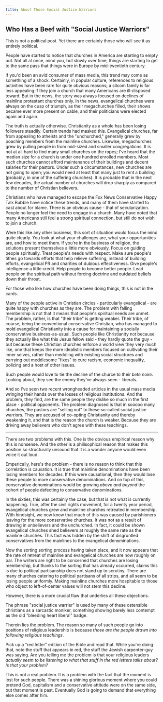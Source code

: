 ```yaml
---
title: About Those Social Justice Warriors
---
```


## Who Has a Beef with "Social Justice Warriors"

This is not a political post. Yet there are certainly those who will
see it as entirely political.

People have started to notice that churches in America are starting to empty
out. Not all at once, mind you, but slowly over time, things are
starting to get to the same pass that things were in Europe by
mid-twentieth century.

If you'd been an avid consumer of mass media, this trend may come as
something of a shock. Certainly, in popular culture, references to
religious activities have been rare for quite obvious reasons; a
sitcom family is far less appealing if they join a church that many
Americans are ill-disposed toward. But in the news, the story was
always focused on declines of mainline protestant churches only. In the news,
evangelical churches were always on the cusp of triumph, as their
megachurches filled, their shows became ever more present on cable,
and their politicians were elected again and again.

The truth is actually otherwise. Christianity as a whole has been
losing followers steadily. Certain trends had masked this. Evangelical
churches, far from appealing to atheists and the "unchurched,"
generally grew by poaching members from the mainline
churches. Likewise, megachurches grew by pulling people in from
mid-sized and smaller congregations. It is not at all hard to find
many small churches on the ropes; I've heard that the median size for
a church is under one hundred enrolled members. Most such churches
cannot afford maintenance of their buildings and decent salaries for
their pastors. Under such a circumstances, new churches are not going
to open; you would need at least that many just to rent a building
(probably, in one of the suffering churches). It is probable that in
the next few decades, the actual number of churches will drop sharply as
compared to the number of Christian believers.

Christians who have managed to escape the Fox News Conservative Happy
Talk Bubble have notice these trends, and many of them have started to
cast about for blame. There is an obvious cause - that of
secularization. People no longer feel the need to engage in a
church. Many have noted that many Americans still feel a strong
spiritual connection, but still do not wish to join a church.

Were this like any other business, this sort of situation would focus
the mind quite clearly. You look at what your challenges are, what
your opportunities are, and how to meet them. If you're in the
business of religion, the solutions present themselves a little more
obviously. Focus on guiding people spiritually. Treat people's needs
with respect. Make sure people's tithes go towards efforts that help
relieve suffering, instead of building efforts, evangelical PR and
charities of dubious effectiveness. Give people's intelligence a
little credit. Help people to become better people. Lead people on the
spiritual path without forcing doctrine and outdated beliefs down
their throat.

For those who like how churches have been doing things, this is not in
the cards.

Many of the people active in Christian circles - particularly
evangelical - are quite happy with churches as they are. The problem
with falling membership is not that it means that people's spiritual
needs are unmet. The problem, rather, is that "their tribe" is getting
weaker. Their tribe, of course, being the conventional conservative
Christian, who has managed to mold evangelical Christianity into a
cause for maintaining a socially conservative business-as-usual. Such
people like Christianity not because they actually like what this
Jesus fellow said - they hardly quote the guy - but because these
Christian churches enforce a world view they very much like, one that
keeps the more idealistic members focused on cultivating their inner
selves, rather than meddling with existing social structures and
carrying out meddlesome "fixes" to cure racism, economic inequality,
policing and a host of other issues.

Such people would love to tie the decline of the churce to their _bete
noire_. Looking about, they see the enemy they've always seen -
liberals.

And so I've seen two recent wrongheaded articles in the usual mass
media wringing their hands over the losses of religious
institutions. And the problem, they find, are the same people they
dislike so much in the first place - political opponents.  The problem
diagnosed is that in sooooo many churches, the pastors are "selling
out" to these so-called social justice warriors. They are accused of
co-opting Christianity and thereby weakening it, and that is the
reason the church is weaker. Because they are driving away believers
who don't agree with these teachings.

-------------------------------

There are two problems with this. One is the obvious empirical reason
why this is nonsense. And the other is a philisophical reason that
makes this position so structurally unsound that it is a wonder anyone
would even voice it out loud.

Emperically, here's the problem - there is no reason to think that
this correlation is causation. It is true that mainline denominations
have been losing members for decades. If this were causational, then
they would lose these people to more conservative denominations. And
on top of this, conservative denominations would be growing _above and
beyond_ the cohort of people defecting to conservative denominations.

In the sixties, this was certainly the case, but that is not what is
currently happening. True, after the civil rights movement, for a
twenty year period, evangelical churches grew and mainline churches
retreated in membership. With hindsight, we now know that much of this
was caused by parishioners leaving for the more conservative
churches. It was not as a result of drawing in unbelievers and the
unchurched. In fact, it could be shown evangelical churches shed
believers at roughly the same rate as the mainline churches. This fact
was hidden by the shift of disgruntled conservatives from the
mainlines to the evangelical denominations.

Now the sorting sorting process having taken place, and it now appears
that the rate of retreat of mainline and evangelical churches are now
roughly on par. The writers are right to be concerned that churches
are losing membership, but thanks to the sorting that has already
occurred, claims this is due to political partisanship does not stand
up to scrutiny. There are many churches catering to political
partisans of all strips, and all seem to be losing people
uniformly. Making mainline churches more hospitable to those who
object to left-of-center values will not stem this decline.

However, there is a more crucial flaw that underlies all these objections.

The phrase "social justice warrier" is used by many of these
ostensible christians as a sarcastic moniker, something showing barely
less contempt as the old "bleeding heart liberal" badge.

Therein lies the problem. The reason so many of such people go into
positions of religious leadership is because _those are the people
drawn into following religious teachings_.

Pick up a "red letter" edition of the Bible and read that. While
you're doing that, note the stuff that appears in red, the stuff the
Jewish carpenter-guy was saying. Are you telling me the problem is
that your religious leaders _actually seem to be listening to what
that stuff in the red letters talks about? Is that your problem?_

This is not a real problem. It is a problem with the fact that the
moment is lost for such people. There was a shining glorious moment
where you could pretend God, capitalism and a conservative attitude
were on the same side, but that moment is past. Eventually God is
going to demand that everything else comes after him.